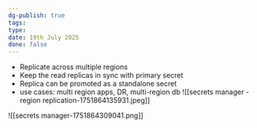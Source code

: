 ```yaml
---
dg-publish: true
tags: 
type: 
date: 19th July 2025
done: false
---
```


- Replicate across multiple regions
- Keep the read replicas in sync with primary secret
- Replica can be promoted as a standalone secret
- use cases: multi region apps, DR, multi-region db
 ![[secrets manager - region replication-1751864135931.jpeg]]

![[secrets manager-1751864309041.png]]